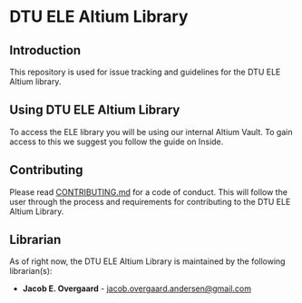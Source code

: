 # DTU ELE Altium Library
## Introduction
This repository is used for issue tracking and guidelines for the DTU ELE Altium library.

## Using DTU ELE Altium Library
To access the ELE library you will be using our internal Altium Vault. To gain access to this we suggest you follow the guide on Inside.

## Contributing
Please read [CONTRIBUTING.md](CONTRIBUTING.md) for a code of conduct. This will follow the user through the process and requirements for contributing to the DTU ELE Altium Library.

## Librarian
As of right now, the DTU ELE Altium Library is maintained by the following librarian(s):

* **Jacob E. Overgaard** - jacob.overgaard.andersen@gmail.com